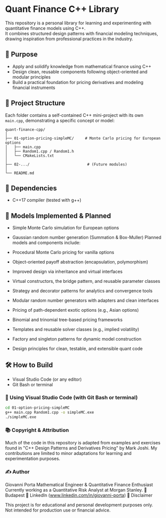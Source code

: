 # Quant Finance C++ Library

This repository is a personal library for learning and experimenting with quantitative finance models using C++.  
It combines structured design patterns with financial modeling techniques, drawing inspiration from professional practices in the industry.

## 🎯 Purpose

- Apply and solidify knowledge from mathematical finance using C++
- Design clean, reusable components following object-oriented and modular principles
- Build a practical foundation for pricing derivatives and modeling financial instruments

## 📂 Project Structure

Each folder contains a self-contained C++ mini-project with its own `main.cpp`, demonstrating a specific concept or model:

```plaintext
quant-finance-cpp/
│
├── 01-option-pricing-simpleMC/     # Monte Carlo pricing for European options
│   ├── main.cpp
│   ├── Random1.cpp / Random1.h
│   └── CMakeLists.txt
│
├── 02-.../                          # (Future modules)
│
└── README.md
```

## 📌 Dependencies

- C++17 compiler (tested with g++)

## 🧮 Models Implemented & Planned

- Simple Monte Carlo simulation for European options
- Gaussian random number generation (Summation & Box-Muller)
Planned models and components include:

- Procedural Monte Carlo pricing for vanilla options
- Object-oriented payoff abstraction (encapsulation, polymorphism)
- Improved design via inheritance and virtual interfaces
- Virtual constructors, the bridge pattern, and reusable parameter classes
- Strategy and decorator patterns for analytics and convergence tools
- Modular random number generators with adapters and clean interfaces
- Pricing of path-dependent exotic options (e.g., Asian options)
- Binomial and trinomial tree-based pricing frameworks
- Templates and reusable solver classes (e.g., implied volatility)
- Factory and singleton patterns for dynamic model construction
- Design principles for clean, testable, and extensible quant code

## 🛠️ How to Build

- Visual Studio Code (or any editor)
- Git Bash or terminal

### 🧱 Using Visual Studio Code (with Git Bash or terminal)

```bash
cd 01-option-pricing-simpleMC
g++ main.cpp Random1.cpp -o simpleMC.exe
./simpleMC.exe
```
### 📚 Copyright & Attribution

Much of the code in this repository is adapted from examples and exercises found in "C++ Design Patterns and Derivatives Pricing" by Mark Joshi.
My contributions are limited to minor adaptations for learning and experimentation purposes.

### ✍️ Author

Giovanni Porta
Mathematical Engineer & Quantitative Finance Enthusiast
Currently working as a Quantitative Risk Analyst at Morgan Stanley.
📍 Budapest
🔗 LinkedIn (www.linkedin.com/in/giovanni-porta)
📝 Disclaimer

This project is for educational and personal development purposes only.
Not intended for production use or financial advice.
